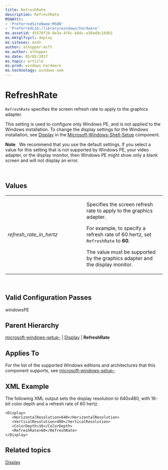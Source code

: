 ```yaml
---
title: RefreshRate
description: RefreshRate
MSHAttr:
- 'PreferredSiteName:MSDN'
- 'PreferredLib:/library/windows/hardware'
ms.assetid: 45570f1b-8e3a-4f6c-b8dc-a39ad8c169b1
ms.mktglfcycl: deploy
ms.sitesec: msdn
author: alhopper-msft
ms.author: alhopper
ms.date: 05/02/2017
ms.topic: article
ms.prod: windows-hardware
ms.technology: windows-oem
---
```


# RefreshRate


`RefreshRate` specifies the screen refresh rate to apply to the graphics adapter.

This setting is used to configure only Windows PE, and is not applied to the Windows installation. To change the display settings for the Windows installation, see [Display](microsoft-windows-shell-setup-display.md) in the [Microsoft-Windows-Shell-Setup](microsoft-windows-shell-setup.md) component.

**Note**  
We recommend that you use the default settings. If you select a value for this setting that is not supported by Windows PE, your video adapter, or the display monitor, then Windows PE might show only a blank screen and will not display an error.

 

## Values


<table>
<colgroup>
<col width="50%" />
<col width="50%" />
</colgroup>
<tbody>
<tr class="odd">
<td><p><em>refresh_rate_in_hertz</em></p></td>
<td><p>Specifies the screen refresh rate to apply to the graphics adapter.</p>
<p>For example, to specify a refresh rate of 60 hertz, set <code>RefreshRate</code> to <strong>60</strong>.</p>
<p>The value must be supported by the graphics adapter and the display monitor.</p></td>
</tr>
</tbody>
</table>

 

## Valid Configuration Passes


windowsPE

## Parent Hierarchy


[microsoft-windows-setup-](microsoft-windows-setup.md) | [Display](microsoft-windows-setup-display.md) | **RefreshRate**

## Applies To


For the list of the supported Windows editions and architectures that this component supports, see [microsoft-windows-setup-](microsoft-windows-setup.md).

## XML Example


The following XML output sets the display resolution to 640x480, with 16-bit color depth and a refresh rate of 60 hertz.

```
<Display>
   <HorizontalResolution>640</HorizontalResolution>
   <VerticalResolution>480</VerticalResolution>
   <ColorDepth>16</ColorDepth>
   <RefreshRate>60</RefreshRate>
</Display>
```

## Related topics


[Display](microsoft-windows-setup-display.md)

 

 







